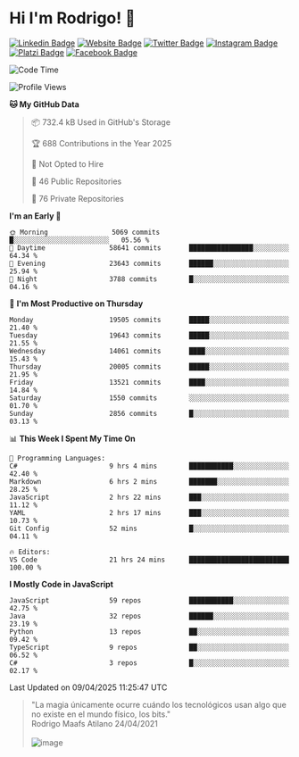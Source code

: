 # Hi I'm Rodrigo! 👋
[![Linkedin Badge](https://img.shields.io/badge/-rmaafs-blue?style=flat&logo=Linkedin&logoColor=white&link=https://www.linkedin.com/in/rmaafs/)](https://www.linkedin.com/in/rmaafs/)
[![Website Badge](https://img.shields.io/badge/-rmaafs.com-0a192f?style=flat&logo=Google-Chrome&logoColor=white&link=https://rmaafs.com)](https://rmaafs.com)
[![Twitter Badge](https://img.shields.io/badge/-@royendero-1ca0f1?style=flat&labelColor=1ca0f1&logo=twitter&logoColor=white&link=https://twitter.com/royendero)](https://twitter.com/royendero)
[![Instagram Badge](https://img.shields.io/badge/-@rmaafs-purple?style=flat&logo=instagram&logoColor=white&link=https://instagram.com/rmaafs/)](https://instagram.com/rmaafs)
[![Platzi Badge](https://img.shields.io/badge/-rmaafs-203845?style=flat&logo=Platzi&logoColor=98CA3F&link=https://platzi.com/p/rmaafs/)](https://platzi.com/p/rmaafs/)
[![Facebook Badge](https://img.shields.io/badge/-rmaafs-046CE4?style=flat&logo=Facebook&logoColor=white&link=https://www.facebook.com/rmaafs/)](https://www.facebook.com/rmaafs/)

<!--START_SECTION:waka-->
![Code Time](http://img.shields.io/badge/Code%20Time-3%2C527%20hrs%2024%20mins-blue)

![Profile Views](http://img.shields.io/badge/Profile%20Views-0-blue)

**🐱 My GitHub Data** 

> 📦 732.4 kB Used in GitHub's Storage 
 > 
> 🏆 688 Contributions in the Year 2025
 > 
> 🚫 Not Opted to Hire
 > 
> 📜 46 Public Repositories 
 > 
> 🔑 76 Private Repositories 
 > 
**I'm an Early 🐤** 

```text
🌞 Morning                5069 commits        █░░░░░░░░░░░░░░░░░░░░░░░░   05.56 % 
🌆 Daytime                58641 commits       ████████████████░░░░░░░░░   64.34 % 
🌃 Evening                23643 commits       ██████░░░░░░░░░░░░░░░░░░░   25.94 % 
🌙 Night                  3788 commits        █░░░░░░░░░░░░░░░░░░░░░░░░   04.16 % 
```
📅 **I'm Most Productive on Thursday** 

```text
Monday                   19505 commits       █████░░░░░░░░░░░░░░░░░░░░   21.40 % 
Tuesday                  19643 commits       █████░░░░░░░░░░░░░░░░░░░░   21.55 % 
Wednesday                14061 commits       ████░░░░░░░░░░░░░░░░░░░░░   15.43 % 
Thursday                 20005 commits       █████░░░░░░░░░░░░░░░░░░░░   21.95 % 
Friday                   13521 commits       ████░░░░░░░░░░░░░░░░░░░░░   14.84 % 
Saturday                 1550 commits        ░░░░░░░░░░░░░░░░░░░░░░░░░   01.70 % 
Sunday                   2856 commits        █░░░░░░░░░░░░░░░░░░░░░░░░   03.13 % 
```


📊 **This Week I Spent My Time On** 

```text
💬 Programming Languages: 
C#                       9 hrs 4 mins        ███████████░░░░░░░░░░░░░░   42.40 % 
Markdown                 6 hrs 2 mins        ███████░░░░░░░░░░░░░░░░░░   28.25 % 
JavaScript               2 hrs 22 mins       ███░░░░░░░░░░░░░░░░░░░░░░   11.12 % 
YAML                     2 hrs 17 mins       ███░░░░░░░░░░░░░░░░░░░░░░   10.73 % 
Git Config               52 mins             █░░░░░░░░░░░░░░░░░░░░░░░░   04.11 % 

🔥 Editors: 
VS Code                  21 hrs 24 mins      █████████████████████████   100.00 % 
```

**I Mostly Code in JavaScript** 

```text
JavaScript               59 repos            ███████████░░░░░░░░░░░░░░   42.75 % 
Java                     32 repos            ██████░░░░░░░░░░░░░░░░░░░   23.19 % 
Python                   13 repos            ██░░░░░░░░░░░░░░░░░░░░░░░   09.42 % 
TypeScript               9 repos             ██░░░░░░░░░░░░░░░░░░░░░░░   06.52 % 
C#                       3 repos             █░░░░░░░░░░░░░░░░░░░░░░░░   02.17 % 
```




 Last Updated on 09/04/2025 11:25:47 UTC
<!--END_SECTION:waka-->

> "La magia únicamente ocurre cuándo los tecnológicos usan algo que no existe en el mundo físico, los bits."<br>
>  Rodrigo Maafs Atilano 24/04/2021
<br><br>
![image](https://user-images.githubusercontent.com/47652130/116024039-ff6eb680-a612-11eb-8b42-290c8922697e.png)
